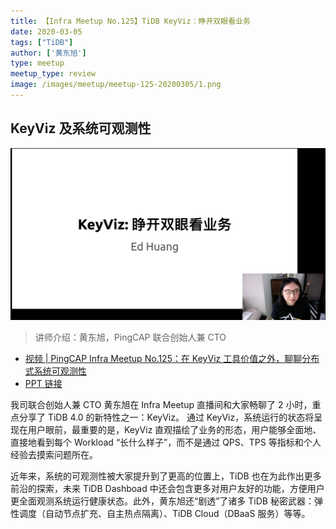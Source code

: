 ```yaml
---
title: 【Infra Meetup No.125】TiDB KeyViz：睁开双眼看业务
date: 2020-03-05
tags: ["TiDB"]
author: ['黄东旭']
type: meetup
meetup_type: review
image: /images/meetup/meetup-125-20200305/1.png
---
```


## KeyViz 及系统可观测性

![黄东旭](media/meetup-125-20200305/1.png)

>讲师介绍：黄东旭，PingCAP 联合创始人兼 CTO

+ [视频 | PingCAP Infra Meetup No.125：在 KeyViz 工具价值之外，聊聊分布式系统可观测性](https://www.bilibili.com/video/BV1vE411478G)
+ [PPT 链接](https://github.com/pingcap/presentations/blob/master/Infra-Meetup/Infra-Meetup-125-%E9%BB%84%E4%B8%9C%E6%97%AD-KeyViz-%E7%9D%81%E5%BC%80%E5%8F%8C%E7%9C%BC%E7%9C%8B%E4%B8%9A%E5%8A%A1.pdf)

我司联合创始人兼 CTO 黄东旭在 Infra Meetup 直播间和大家畅聊了 2 小时，重点分享了 TiDB 4.0 的新特性之一：KeyViz。 通过 KeyViz，系统运行的状态将呈现在用户眼前，最重要的是，KeyViz 直观描绘了业务的形态，用户能够全面地、直接地看到每个 Workload “长什么样子”，而不是通过 QPS、TPS 等指标和个人经验去摸索问题所在。

近年来，系统的可观测性被大家提升到了更高的位置上，TiDB 也在为此作出更多前沿的探索，未来 TiDB Dashboad 中还会包含更多对用户友好的功能，方便用户更全面观测系统运行健康状态。此外，黄东旭还“剧透”了诸多 TiDB 秘密武器：弹性调度（自动节点扩充、自主热点隔离）、TiDB Cloud（DBaaS 服务）等等。